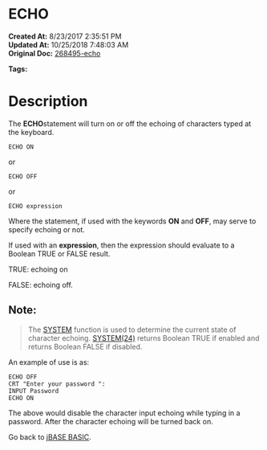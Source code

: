 # ECHO

**Created At:** 8/23/2017 2:35:51 PM  
**Updated At:** 10/25/2018 7:48:03 AM  
**Original Doc:** [268495-echo](https://docs.jbase.com/36868-jbase-basic/268495-echo)  

**Tags:**
<badge text='keyboard entry' vertical='middle' />

# Description

The **ECHO**statement will turn on or off the echoing of characters typed at the keyboard.

```
ECHO ON
```

or

```
ECHO OFF
```

or

```
ECHO expression
```

Where the statement, if used with the keywords **ON** and **OFF**, may serve to specify echoing or not.

If used with an **expression**, then the expression should evaluate to a Boolean TRUE or FALSE result.

TRUE: echoing on

FALSE: echoing off.

## Note:


> The [SYSTEM](./../system-functions) function is used to determine the current state of character echoing. [SYSTEM(24)](./../system-functions) returns Boolean TRUE if enabled and returns Boolean FALSE if disabled.


An example of use is as:

```
ECHO OFF
CRT "Enter your password ":
INPUT Password
ECHO ON
```

The above would disable the character input echoing while typing in a password. After the character echoing will be turned back on.



Go back to [jBASE BASIC](./../jbase-basic-programmers-reference-guide).

